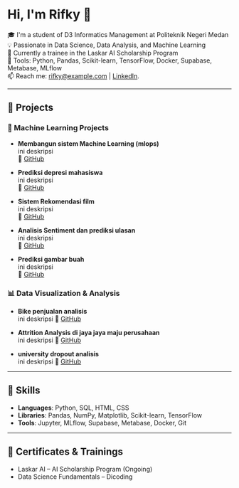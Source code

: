 # Hi, I'm Rifky 👋

🎓 I'm a student of D3 Informatics Management at Politeknik Negeri Medan  
💡 Passionate in Data Science, Data Analysis, and Machine Learning  
🚀 Currently a trainee in the Laskar AI Scholarship Program  
🔧 Tools: Python, Pandas, Scikit-learn, TensorFlow, Docker, Supabase, Metabase, MLflow  
📫 Reach me: rifky@example.com | [LinkedIn](https://www.linkedin.com/in/rifky-maulana-pasaribu?utm_source=share&utm_campaign=share_via&utm_content=profile&utm_medium=android_app).

---

## 🔬 Projects

### 🧠 Machine Learning Projects
- **Membangun sistem Machine Learning (mlops)**  
  ini deskripsi  
  🔗 [GitHub](https://github.com/Rifky-Maulana/data-science-2)

- **Prediksi depresi mahasiswa**  
  ini deskripsi  
  🔗 [GitHub](https://github.com/Rifky-Maulana/Depresi_mahasiswa)

- **Sistem Rekomendasi film**  
  ini deskripsi  
  🔗 [GitHub](https://github.com/Rifky-Maulana/Sistem_Rekomendasi)

- **Analisis Sentiment dan prediksi ulasan**  
  ini deskripsi  
  🔗 [GitHub](https://github.com/Rifky-Maulana/Analisis_Sentimen_pinterest)

- **Prediksi gambar buah**  
  ini deskripsi  
  🔗 [GitHub](https://github.com/Rifky-Maulana/Klasifikasi_gambar_buah)

### 📊 Data Visualization & Analysis
- **Bike penjualan analisis**  
    ini deskripsi
  🔗 [GitHub](https://github.com/Rifky-Maulana/streamlit-bike-dashboard_1)

- **Attrition Analysis di jaya jaya maju perusahaan**  
    ini deskripsi
  🔗 [GitHub](https://github.com/Rifky-Maulana/data-science-1)

- **university dropout analisis**  
    ini deskripsi
  🔗 [GitHub](https://github.com/Rifky-Maulana/data-science-2)
---

## 🧰 Skills

- **Languages**: Python, SQL, HTML, CSS
- **Libraries**: Pandas, NumPy, Matplotlib, Scikit-learn, TensorFlow
- **Tools**: Jupyter, MLflow, Supabase, Metabase, Docker, Git

---

## 📜 Certificates & Trainings
- Laskar AI – AI Scholarship Program (Ongoing)
- Data Science Fundamentals – Dicoding

